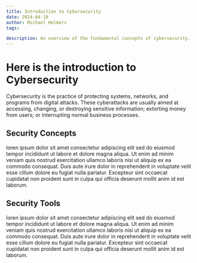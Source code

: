 ```yaml
---
title: Introduction to Cybersecurity
date: 2024-04-10
author: Michael Helmers
tags:

description: An overview of the fundamental concepts of cybersecurity.
---
```

# Here is the introduction to Cybersecurity

Cybersecurity is the practice of protecting systems, networks, and programs from digital attacks. These cyberattacks are usually aimed at accessing, changing, or destroying sensitive information; extorting money from users; or interrupting normal business processes.

## Security Concepts

loren ipsum dolor sit amet consectetur adipiscing elit sed do eiusmod tempor incididunt ut labore et dolore magna aliqua. Ut enim ad minim veniam quis nostrud exercitation ullamco laboris nisi ut aliquip ex ea commodo consequat. Duis aute irure dolor in reprehenderit in voluptate velit esse cillum dolore eu fugiat nulla pariatur. Excepteur sint occaecat cupidatat non proident sunt in culpa qui officia deserunt mollit anim id est laborum.

## Security Tools

loren ipsum dolor sit amet consectetur adipiscing elit sed do eiusmod tempor incididunt ut labore et dolore magna aliqua. Ut enim ad minim veniam quis nostrud exercitation ullamco laboris nisi ut aliquip ex ea commodo consequat. Duis aute irure dolor in reprehenderit in voluptate velit esse cillum dolore eu fugiat nulla pariatur. Excepteur sint occaecat cupidatat non proident sunt in culpa qui officia deserunt mollit anim id est laborum.